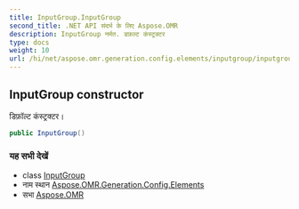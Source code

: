 ```yaml
---
title: InputGroup.InputGroup
second_title: .NET API संदर्भ के लिए Aspose.OMR
description: InputGroup नर्मत. डफ़ल्ट कंस्ट्रक्टर
type: docs
weight: 10
url: /hi/net/aspose.omr.generation.config.elements/inputgroup/inputgroup/
---
```

## InputGroup constructor

डिफ़ॉल्ट कंस्ट्रक्टर।

```csharp
public InputGroup()
```

### यह सभी देखें

* class [InputGroup](../)
* नाम स्थान [Aspose.OMR.Generation.Config.Elements](../../inputgroup/)
* सभा [Aspose.OMR](../../../)



